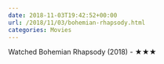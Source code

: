 ```yaml
---
date: 2018-11-03T19:42:52+00:00
url: /2018/11/03/bohemian-rhapsody.html
categories: Movies
---
```

Watched Bohemian Rhapsody (2018) - ★★★




